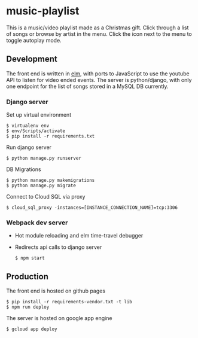 # music-playlist
This is a music/video playlist made as a Christmas gift.
Click through a list of songs or browse by artist in the menu.
Click the icon next to the menu to toggle autoplay mode.

## Development
The front end is written in [elm](http://elm-lang.org), with ports to JavaScript to use the youtube API to listen for video ended events.
The server is python/django, with only one endpoint for the list of songs stored in a MySQL DB currently.

### Django server
Set up virtual environment

    $ virtualenv env
    $ env/Scripts/activate
    $ pip install -r requirements.txt

Run django server

    $ python manage.py runserver

DB Migrations

    $ python manage.py makemigrations
    $ python manage.py migrate

Connect to Cloud SQL via proxy

    $ cloud_sql_proxy -instances=[INSTANCE_CONNECTION_NAME]=tcp:3306

### Webpack dev server
* Hot module reloading and elm time-travel debugger
* Redirects api calls to django server

      $ npm start

## Production
The front end is hosted on github pages

    $ pip install -r requirements-vendor.txt -t lib
    $ npm run deploy

The server is hosted on google app engine

    $ gcloud app deploy
